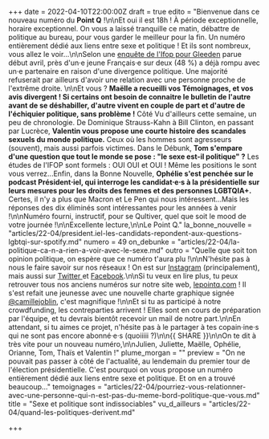 +++
date = 2022-04-10T22:00:00Z
draft = true
edito = "Bienvenue dans ce nouveau numéro du **Point Q** !\n\nEt oui il est 18h ! À période exceptionnelle, horaire exceptionnel. On vous a laissé tranquille ce matin, débattre de politique au bureau, pour vous garder le meilleur pour la fin. Un numéro entièrement dédié aux liens entre sexe et politique ! Et ils sont nombreux, vous allez le voir...\n\nSelon une [enquête de l'Ifop pour Gleeden](https://www.ifop.com/publication/enquete-sur-le-poids-de-la-politique-dans-la-vie-de-couple-des-francais-a-une-semaine-du-premier-tour/) parue début avril, près d'un·e jeune Français·e sur deux (48 %) a déjà rompu avec un·e partenaire en raison d'une divergence politique. Une majorité refuserait par ailleurs d'avoir une relation avec une personne proche de l'extrême droite. \n\nEt vous ? **Maëlle a recueilli vos Témoignages, et vos avis divergent ! Si certains ont besoin de connaitre le bulletin de l'autre avant de se déshabiller, d'autre vivent en couple de part et d'autre de l'échiquier politique, sans problème !** Côté Vu d'ailleurs cette semaine, un peu de chronologie. De Dominique Strauss-Kahn à Bill Clinton, en passant par Lucrèce, **Valentin vous propose une courte histoire des scandales sexuels du monde politique.** Ceux où les hommes sont agresseurs (souvent), mais aussi parfois victimes. Dans le Débunk, **Tom s'empare d'une question que tout le monde se pose : \"le sexe est-il politique\" ?** Les études de l'IFOP sont formels : OUI OUI et OUI ! Même les positions le sont vous verrez...Enfin, dans la Bonne Nouvelle, **Ophélie s'est penchée sur le podcast Président⋅iel, qui interroge les candidat⋅e⋅s à la présidentielle sur leurs mesures pour les droits des femmes et des personnes LGBTQIA+.** Certes, il n'y a plus que Macron et Le Pen qui nous intéressent...Mais les réponses des dix éliminés sont intéressantes pour les années à venir !\n\nNuméro fourni, instructif, pour se Qultiver, quel que soit le mood de votre journée !\n\nExcellente lecture,\n\nLe Point Q."
la_bonne_nouvelle = "articles/22-04/president.iel-les-candidats-repondent-aux-questions-lgbtqi-sur-spotify.md"
numero = 49
on_debunke = "articles/22-04/la-politique-ca-n-a-rien-a-voir-avec-le-sexe.md"
outro = "Quelle que soit ton opinion politique, on espère que ce numéro t'aura plu !\n\nN'hésite pas à nous le faire savoir sur nos réseaux ! On est sur [Instagram](https://www.instagram.com/lepoint.q/?hl=fr) (principalement), mais aussi sur [Twitter ](https://twitter.com/LePointQ)et [Facebook](https://www.facebook.com/lepointq.news/).\n\nSi tu veux en lire plus, tu peux retrouver tous nos anciens numéros sur notre site web, [lepointq.com](lepointq.com) ! Il s'est refait une jeunesse avec une nouvelle charte graphique signée [@camillejoblin](https://www.instagram.com/camillejoblin/), c'est magnifique !\n\nEt si tu as participé à notre crowdfunding, les contreparties arrivent ! Elles sont en cours de préparation par l'équipe, et tu devrais bientôt recevoir un mail de notre part.\n\nEn attendant, si tu aimes ce projet, n'hésite pas à le partager à tes copain·ine·s qui ne sont pas encore abonné·e·s (quoiiiii ?)\n\n{{ SHARE }}\n\nOn te dit à très vite pour un nouveau numéro,\n\nJulien, Juliette, Maëlle, Ophélie, Orianne, Tom, Thaïs et Valentin !"
plume_morgan = ""
preview = "On ne pouvait pas passer à côté de l'actualité, au lendemain du premier tour de l'élection présidentielle. C'est pourquoi on vous propose un numéro entièrement dédié aux liens entre sexe et politique. Et on en a trouvé beaucoup..."
temoignages = "articles/22-04/pourriez-vous-relationner-avec-une-personne-qui-n-est-pas-du-meme-bord-politique-que-vous.md"
title = "Sexe et politique sont indissociables"
vu_d_ailleurs = "articles/22-04/quand-les-politiques-derivent.md"

+++

